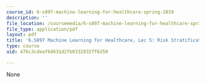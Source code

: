 ```yaml
---
course_id: 6-s897-machine-learning-for-healthcare-spring-2019
description: ''
file_location: /coursemedia/6-s897-machine-learning-for-healthcare-spring-2019/476c3cdeaf64631d2fb0332832ff6250_MIT6_S897S19_lec5.pdf
file_type: application/pdf
layout: pdf
title: '6.S897 Machine Learning for Healthcare, Lec 5: Risk Stratification Part 2'
type: course
uid: 476c3cdeaf64631d2fb0332832ff6250

---
```

None